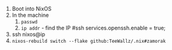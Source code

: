 
1. Boot into NixOS
2. In the machine
   1. `passwd`
   2. `ip addr` - find the IP
  #ssh
  services.openssh.enable = true;
1. ssh nixos@ip
2. `nixos-rebuild switch --flake github:TeeWallz/.nix#zamorak`